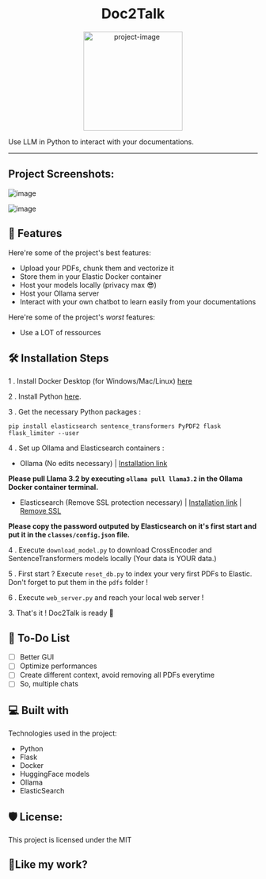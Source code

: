 <h1 align="center" id="title">Doc2Talk</h1>

<p align="center"><img src="https://cdn.icon-icons.com/icons2/4042/PNG/512/bot_smile_robot_robo_chatbot_assistant_advisor_icon_256844.png" alt="project-image" width="200"></p>

<p id="description">Use LLM in Python to interact with your documentations.</p>

---


<h2>Project Screenshots:</h2>

![image](https://github.com/user-attachments/assets/5ccacb5b-3a82-40fa-8284-796afa7ebc3d)

![image](https://github.com/user-attachments/assets/d94efb12-6219-4a1b-9b4f-f511daefbe30)




<h2>🧐 Features</h2>

Here're some of the project's best features:

*   Upload your PDFs, chunk them and vectorize it
*   Store them in your Elastic Docker container
*   Host your models locally (privacy max 😎)
*   Host your Ollama server
*   Interact with your own chatbot to learn easily from your documentations

Here're some of the project's <i>worst</i> features:

*   Use a LOT of ressources

<h2>🛠️ Installation Steps</h2>

1 . Install Docker Desktop (for Windows/Mac/Linux) <a href="https://www.docker.com/products/docker-desktop/">here</a>

2 . Install Python <a href="https://www.python.org/downloads/">here</a>.

3 . Get the necessary Python packages :

```pip install elasticsearch sentence_transformers PyPDF2 flask flask_limiter --user```

4 . Set up Ollama and Elasticsearch containers :

- Ollama (No edits necessary) | 
<a href="https://hub.docker.com/r/ollama/ollama" target="_blank">Installation link</a>

**Please pull Llama 3.2 by executing ```ollama pull llama3.2``` in the Ollama Docker container terminal.**

- Elasticsearch (Remove SSL protection necessary) | 
<a href="https://www.elastic.co/guide/en/elasticsearch/reference/current/docker.html" target="_blank">Installation link</a> | 
<a href="https://dev.to/wangpin34/how-to-disable-ssl-authencation-of-elasticsearch-46je" target="_blank">Remove SSL</a>

**Please copy the password outputed by Elasticsearch on it's first start and put it in the ```classes/config.json``` file.**

4 . Execute ```download_model.py``` to download CrossEncoder and SentenceTransformers models locally (Your data is YOUR data.)

5 . First start ? Execute ```reset_db.py``` to index your very first PDFs to Elastic. Don't forget to put them in the ```pdfs``` folder !

6 . Execute ```web_server.py``` and reach your local web server !


<p>3. That's it ! Doc2Talk is ready 🕺</p>

<h2>📃 To-Do List</h2>

- [ ] Better GUI
- [ ] Optimize performances
- [ ] Create different context, avoid removing all PDFs everytime
- [ ] So, multiple chats

<h2>💻 Built with</h2>

Technologies used in the project:

*   Python
*   Flask
*   Docker
*   HuggingFace models
*   Ollama
*   ElasticSearch

<h2>🛡️ License:</h2>

This project is licensed under the MIT

<h2>💖Like my work?</h2>
